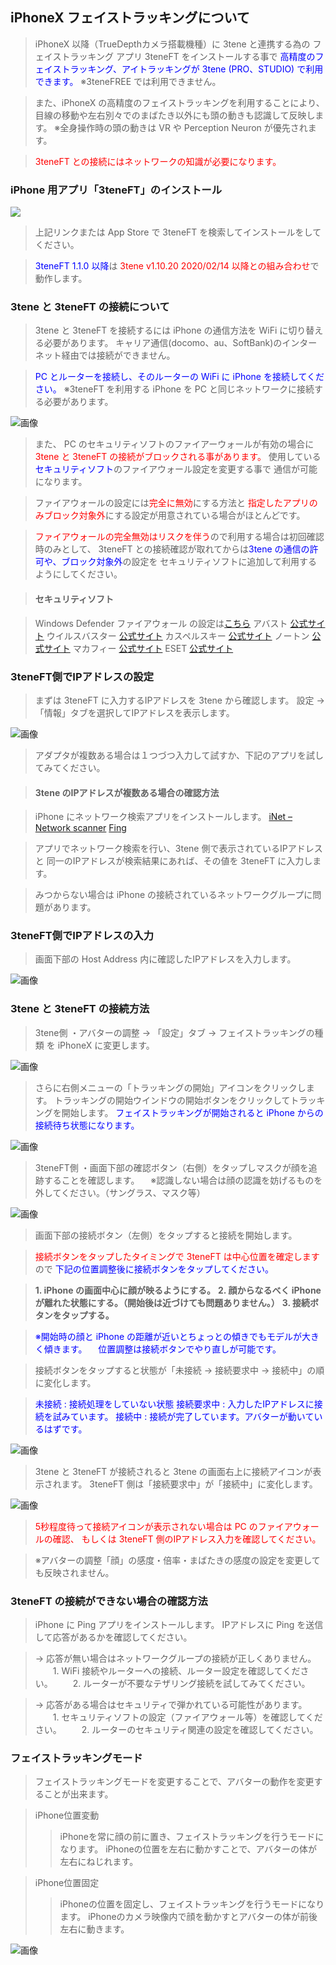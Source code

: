 ## iPhoneX フェイストラッキングについて

>iPhoneX 以降（TrueDepthカメラ搭載機種）に 3tene と連携する為の
>フェイストラッキング アプリ 3teneFT をインストールする事で
><font color="Blue">高精度のフェイストラッキング、アイトラッキングが 3tene (PRO、STUDIO) で利用できます。</font>
>※3teneFREE では利用できません。

>また、iPhoneX の高精度のフェイストラッキングを利用することにより、
>目線の移動や左右別々でのまばたき以外にも頭の動きも認識して反映します。
>※全身操作時の頭の動きは VR や Perception Neuron が優先されます。

><font color="Red">3teneFT との接続にはネットワークの知識が必要になります。</font>


### iPhone 用アプリ「3teneFT」のインストール

<a href="https://itunes.apple.com/jp/app/3teneft/id1452730104" target="_blank"><img src="image/App_Store.png"/></a>

>上記リンクまたは App Store で 3teneFT を検索してインストールをしてください。

><font color="Blue">3teneFT 1.1.0 以降</font>は <font color="Red">3tene v1.10.20 2020/02/14 以降との組み合わせ</font>で動作します。


### 3tene と 3teneFT の接続について

>3tene と 3teneFT を接続するには iPhone の通信方法を WiFi に切り替える必要があります。
>キャリア通信(docomo、au、SoftBank)のインターネット経由では接続ができません。

><font color="Blue">PC とルーターを接続し、そのルーターの WiFi に iPhone を接続してください。</font>
>※3teneFT を利用する iPhone を PC と同じネットワークに接続する必要があります。

![画像](image/iphonex_ft_howto_0.jpg "")

>また、 PC のセキュリティソフトのファイアーウォールが有効の場合に
><font color="Red">3tene と 3teneFT の接続がブロックされる事があります。</font>
>使用している<font color="Blue">セキュリティソフト</font>のファイアウォール設定を変更する事で
>通信が可能になります。

>ファイアウォールの設定には<font color="Red">完全に無効</font>にする方法と
><font color="Red">指定したアプリのみブロック対象外</font>にする設定が用意されている場合がほとんどです。

><font color="Red">ファイアウォールの完全無効はリスクを伴う</font>ので利用する場合は初回確認時のみとして、
>3teneFT との接続確認が取れてからは<font color="Blue">3tene の通信の許可や、ブロック対象外</font>の設定を
>セキュリティソフトに追加して利用するようにしてください。

>#### セキュリティソフト

>Windows Defender ファイアウォール の設定は<a href="https://support.microsoft.com/ja-jp/help/4028544/windows-10-turn-windows-defender-firewall-on-or-off" target="_blank">こちら</a>
>アバスト <a href="https://www.avast.co.jp/" target="_blank">公式サイト</a>
>ウイルスバスター <a href="https://virusbuster.jp/" target="_blank">公式サイト</a>
>カスペルスキー <a href="https://www.kaspersky.co.jp/" target="_blank">公式サイト</a>
>ノートン <a href="https://jp.norton.com/" target="_blank">公式サイト</a>
>マカフィー <a href="https://www.mcafee.com/japan/home/" target="_blank">公式サイト</a>
>ESET <a href="https://eset-info.canon-its.jp/" target="_blank">公式サイト</a>


### 3teneFT側でIPアドレスの設定

>まずは 3teneFT に入力するIPアドレスを 3tene から確認します。
>設定 → 「情報」タブを選択してIPアドレスを表示します。


![画像](image/iphonex_ft_howto_1.png "")

>アダプタが複数ある場合は１つづつ入力して試すか、下記のアプリを試してみてください。

>#### 3tene のIPアドレスが複数ある場合の確認方法

>iPhone にネットワーク検索アプリをインストールします。
><a href="https://itunes.apple.com/jp/app/inet-network-scanner/id340793353?mt=8" target="_blank">iNet – Network scanner</a>
><a href="https://itunes.apple.com/jp/app/fing-network-scanner/id430921107?mt=8" target="_blank">Fing</a>

>アプリでネットワーク検索を行い、3tene 側で表示されているIPアドレスと
>同一のIPアドレスが検索結果にあれば、その値を 3teneFT に入力します。

>みつからない場合は iPhone の接続されているネットワークグループに問題があります。

### 3teneFT側でIPアドレスの入力

>画面下部の Host Address 内に確認したIPアドレスを入力します。

![画像](image/iphonex_ft_howto_2.png "")

### 3tene と 3teneFT の接続方法

>3tene側
>・アバターの調整 → 「設定」タブ → フェイストラッキングの種類 を iPhoneX に変更します。

![画像](image/iphonex_ft_howto_3.png "")


>さらに右側メニューの「トラッキングの開始」アイコンをクリックします。
>トラッキングの開始ウインドウの開始ボタンをクリックしてトラッキングを開始します。
><font color="Blue">フェイストラッキングが開始されると iPhone からの接続待ち状態になります。</font>

![画像](image/iphonex_ft_howto_4.png "")

>3teneFT側
>・画面下部の確認ボタン（右側）をタップしマスクが顔を追跡することを確認します。
>　※認識しない場合は顔の認識を妨げるものを外してください。（サングラス、マスク等）


![画像](image/iphonex_ft_howto_5.png "")

>画面下部の接続ボタン（左側）をタップすると接続を開始します。

><font color="Red">接続ボタンをタップしたタイミングで 3teneFT は中心位置を確定します</font>ので
><font color="Blue">下記の位置調整後に接続ボタンをタップしてください。</font>

>**1. iPhone の画面中心に顔が映るようにする。**
>**2. 顔からなるべく iPhone が離れた状態にする。（開始後は近づけても問題ありません。）**
>**3. 接続ボタンをタップする。**

><font color="Blue">※開始時の顔と iPhone の距離が近いとちょっとの傾きでもモデルが大きく傾きます。</font>
>　<font color="Blue">位置調整は接続ボタンでやり直しが可能です。</font>

>接続ボタンをタップすると状態が「未接続 → 接続要求中 → 接続中」の順に変化します。

><font color="Blue">未接続 : 接続処理をしていない状態
>接続要求中 : 入力したIPアドレスに接続を試みています。
>接続中 : 接続が完了しています。アバターが動いているはずです。</font>

![画像](image/iphonex_ft_howto_6.png "")

>3tene と 3teneFT が接続されると 3tene の画面右上に接続アイコンが表示されます。
>3teneFT 側は「接続要求中」が「接続中」に変化します。

![画像](image/iphonex_ft_howto_7.png "")

><font color="Red">5秒程度待って接続アイコンが表示されない場合は PC のファイアウォールの確認、
>もしくは 3teneFT 側のIPアドレス入力を確認してください。</font>

>※アバターの調整「顔」の感度・倍率・まばたきの感度の設定を変更しても反映されません。


### 3teneFT の接続ができない場合の確認方法

>iPhone に Ping アプリをインストールします。
>IPアドレスに Ping を送信して応答があるかを確認してください。

> → 応答が無い場合はネットワークグループの接続が正しくありません。
>　　1. WiFi 接続やルーターへの接続、ルーター設定を確認してください。
>　　2. ルーターが不要なテザリング接続を試してみてください。

> → 応答がある場合はセキュリティで弾かれている可能性があります。
>　　1. セキュリティソフトの設定（ファイアウォール等）を確認してください。
>　　2. ルーターのセキュリティ関連の設定を確認してください。


### フェイストラッキングモード

>フェイストラッキングモードを変更することで、アバターの動作を変更することが出来ます。

>iPhone位置変動
>>iPhoneを常に顔の前に置き、フェイストラッキングを行うモードになります。
>>iPhoneの位置を左右に動かすことで、アバターの体が左右にねじれます。

>iPhone位置固定
>>iPhoneの位置を固定し、フェイストラッキングを行うモードになります。
>>iPhoneのカメラ映像内で顔を動かすとアバターの体が前後左右に動きます。

![画像](image/iphonex_ft_howto_8.png "")

